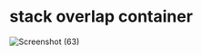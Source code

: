 # stack overlap container


![Screenshot (63)](https://user-images.githubusercontent.com/88321261/131130616-06d15ac3-4017-4417-9475-b14c8caaba11.png)
